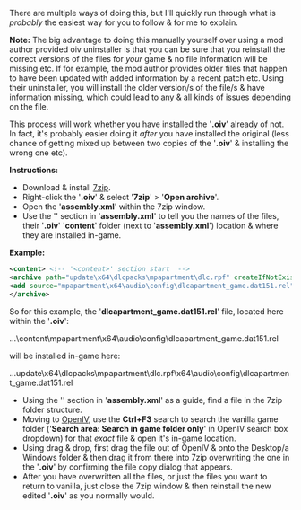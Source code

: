 There are multiple ways of doing this, but I'll quickly run through what is *probably* the easiest way for you to follow & for me to explain.

**Note:**
The big advantage to doing this manually yourself over using a mod author provided oiv uninstaller is that you can be sure that you reinstall the correct versions of the files for *your* game & no file information will be missing etc. 
If for example, the mod author provides older files that happen to have been updated with added information by a recent patch etc. Using their uninstaller, you will install the older version/s of the file/s & have information missing, which could lead to any & all kinds of issues depending on the file. 

This process will work whether you have installed the '**.oiv**' already of not. In fact, it's probably easier doing it *after* you have installed the original (less chance of getting mixed up between two copies of the '**.oiv**' & installing the wrong one etc).

**Instructions:**
 - Download & install [7zip](https://www.7-zip.org/download.html).
 - Right-click the '**.oiv**' & select '**7zip**' > '**Open archive**'.
 - Open the '**assembly.xml**' within the 7zip window.
 - Use the '**<content>**' section in '**assembly.xml**' to tell you the names of the files, their '**.oiv**' '**content**' folder (next to '**assembly.xml**')  location & where they are installed in-game.

**Example:**
```xml
<content> <!-- '<content>' section start  -->
<archive path="update\x64\dlcpacks\mpapartment\dlc.rpf" createIfNotExist="true" type="RPF7"> <!-- the path to the in-game '.rpf' archive the '.oiv' source files are installed into -->
<add source="mpapartment\x64\audio\config\dlcapartment_game.dat151.rel">\x64\audio\config\dlcapartment_game.dat151.rel</add> <!-- first folder path (in red here) is the '.oiv' 'content' folder file path of the source file to be installed. The second folder path (black) is the in-game folder path within/below the '.rpf' (outlined in '<archive path=' above) that the '.oiv' source file is to be installed to -->
</archive>
```

So for this example, the '**dlcapartment_game.dat151.rel**' file, located here within the '**.oiv**':

...\content\mpapartment\x64\audio\config\dlcapartment_game.dat151.rel

will be installed in-game here:

...update\x64\dlcpacks\mpapartment\dlc.rpf\x64\audio\config\dlcapartment_game.dat151.rel

 - Using the '**<content>**' section in '**assembly.xml**' as a guide, find a file in the 7zip folder structure.
 - Moving to [OpenIV](https://openiv.com/), use the **Ctrl+F3** search to search the vanilla game folder ('**Search area: Search in game folder only**' in OpenIV search box dropdown) for that *exact* file & open it's in-game location.
 - Using drag & drop, first drag the file out of OpenIV & onto the Desktop/a Windows folder & then drag it from there into 7zip overwriting the one in the '**.oiv**' by confirming the file copy dialog that appears.
 - After you have overwritten all the files, or just the files you want to return to vanilla, just close the 7zip window & then reinstall the new edited '**.oiv**' as you normally would.